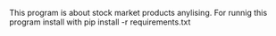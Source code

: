 This program is about stock market products anylising.
For runnig this program install with pip install -r requirements.txt
